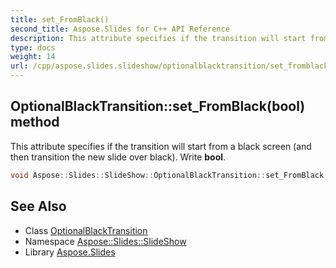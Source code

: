```yaml
---
title: set_FromBlack()
second_title: Aspose.Slides for C++ API Reference
description: This attribute specifies if the transition will start from a black screen (and then transition the new slide over black). Write bool.
type: docs
weight: 14
url: /cpp/aspose.slides.slideshow/optionalblacktransition/set_fromblack/
---
```

## OptionalBlackTransition::set_FromBlack(bool) method


This attribute specifies if the transition will start from a black screen (and then transition the new slide over black). Write **bool**.

```cpp
void Aspose::Slides::SlideShow::OptionalBlackTransition::set_FromBlack(bool value) override
```

## See Also

* Class [OptionalBlackTransition](./)
* Namespace [Aspose::Slides::SlideShow](../)
* Library [Aspose.Slides](../../)
